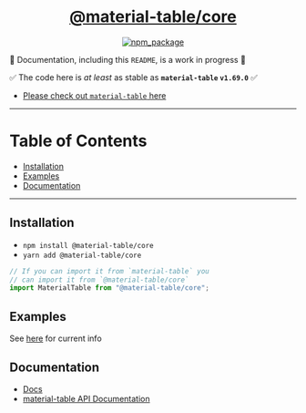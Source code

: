 <div align="center">

  <h1><a target="_blank" rel="noopener noreferrer" href="https://material-table-core.com">@material-table/core</a></h1>

  <p align="center">
    <a href="https://www.npmjs.com/package/@material-table/core">
      <img 
        title="npm_package" 
        src="https://badge.fury.io/js/%40material-table%2Fcore.svg"
      ></a>
  </p>

</div>

🚧 Documentation, including this `README`, is a work in progress 🚧

✅ The code here is _at least_ as stable as **`material-table` `v1.69.0`** ✅

- [Please check out `material-table` here](https://github.com/mbrn/material-table)

---

# Table of Contents

- [Installation](#installation)
- [Examples](#examples)
- [Documentation](#documentation)

---

## Installation

- `npm install @material-table/core`
- `yarn add @material-table/core`

```javascript
// If you can import it from `material-table` you
// can import it from `@material-table/core`
import MaterialTable from "@material-table/core";
```

## Examples

See [here](https://github.com/material-table-core/core) for current info

## Documentation

- [Docs](https://material-table-core.com)
- [material-table API Documentation](https://material-table.com)

